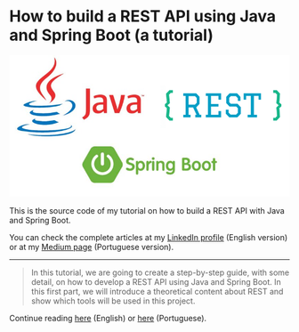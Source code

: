 # How to build a REST API using Java and Spring Boot (a tutorial)
![mainImage](src/main/resources/images/java-spring-rest.png)

This is the source code of my tutorial on how to build a REST API with Java and Spring Boot.

You can check the complete articles at my [LinkedIn profile](https://www.linkedin.com/in/hsuguihura/) (English version) or at my [Medium page](https://hens.medium.com/) (Portuguese version).

---

>In this tutorial, we are going to create a step-by-step guide, with some detail, on how to develop a REST API using Java and Spring Boot. In this first part, we will introduce a theoretical content about REST and show which tools will be used in this project.

Continue reading [here](https://www.linkedin.com/pulse/rest-api-java-spring-boot-part-1-setting-up-henrique-suguihura/) (English) or [here](https://hens.medium.com/api-rest-com-java-e-spring-boot-parte-1-56d88e262ff5) (Portuguese).
